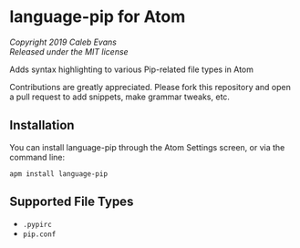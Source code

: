 # language-pip for Atom

*Copyright 2019 Caleb Evans*  
*Released under the MIT license*

Adds syntax highlighting to various Pip-related file types in Atom

Contributions are greatly appreciated. Please fork this repository and open a
pull request to add snippets, make grammar tweaks, etc.

## Installation

You can install language-pip through the Atom Settings screen, or via the
command line:

```
apm install language-pip
```

## Supported File Types

- `.pypirc`
- `pip.conf`
